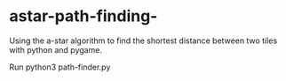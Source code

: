 # astar-path-finding-
Using the a-star algorithm to find the shortest distance between two tiles with python and pygame.


Run   python3 path-finder.py 

